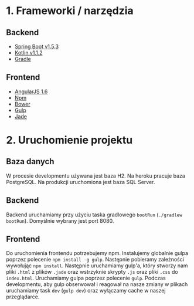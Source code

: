 # 1. Frameworki / narzędzia
## Backend
* [Spring Boot v1.5.3](http://projects.spring.io/spring-boot/)
* [Kotlin v1.1.2](https://kotlinlang.org/)
* [Gradle](https://gradle.org/)

## Frontend
* [AngularJS 1.6](https://angularjs.org/)
* [Npm](https://www.npmjs.com/)
* [Bower](https://bower.io/)
* [Gulp](http://gulpjs.com/)
* [Jade](https://www.npmjs.com/package/jade)

# 2. Uruchomienie projektu
## Baza danych
W procesie developmentu używana jest baza H2. Na heroku pracuje baza PostgreSQL. Na produkcji uruchomiona jest baza SQL Server.

## Backend
Backend uruchamiamy przy użyciu taska gradlowego `bootRun` (`./gradlew bootRun`).
Domyślnie wybrany jest port 8080. 

## Frontend
Do uruchomienia frontendu potrzebujemy npm. Instalujemy globalnie gulpa poprzez polecenie 
`npm install -g gulp`. Następnie pobieramy zależności wywołując `npm install`. 
Następnie uruchamiamy gulp'a, który stworzy nam pliki `.html` z plików `.jade` oraz wstrzyknie
skrypty `.js` oraz pliki `.css` do `index.html`. Uruchamiamy gulpa poprzez polecenie `gulp`.
Podczas developmentu, aby gulp obserwował i reagował na nasze zmiany w plikach uruchamiamy task
`dev` (`gulp dev`) oraz wyłączamy cache w naszej przeglądarce. 

    
